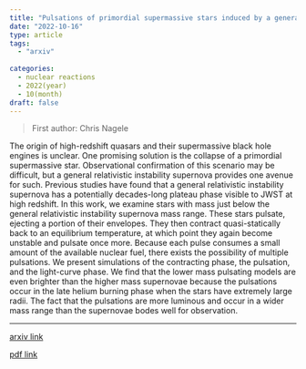 ```yaml
---
title: "Pulsations of primordial supermassive stars induced by a general relativistic instability; visible to JWST at z$>$12"
date: "2022-10-16"
type: article
tags:
  - "arxiv"
  
categories:
  - nuclear reactions
  - 2022(year)
  - 10(month)
draft: false
---
```

> First author: Chris Nagele

 The origin of high-redshift quasars and their supermassive black hole engines
is unclear. One promising solution is the collapse of a primordial supermassive
star. Observational confirmation of this scenario may be difficult, but a
general relativistic instability supernova provides one avenue for such.
Previous studies have found that a general relativistic instability supernova
has a potentially decades-long plateau phase visible to JWST at high redshift.
In this work, we examine stars with mass just below the general relativistic
instability supernova mass range. These stars pulsate, ejecting a portion of
their envelopes. They then contract quasi-statically back to an equilibrium
temperature, at which point they again become unstable and pulsate once more.
Because each pulse consumes a small amount of the available nuclear fuel, there
exists the possibility of multiple pulsations. We present simulations of the
contracting phase, the pulsation, and the light-curve phase. We find that the
lower mass pulsating models are even brighter than the higher mass supernovae
because the pulsations occur in the late helium burning phase when the stars
have extremely large radii. The fact that the pulsations are more luminous and
occur in a wider mass range than the supernovae bodes well for observation.

---
[arxiv link](http://arxiv.org/abs/2210.08662v1)

[pdf link](http://arxiv.org/pdf/2210.08662v1)
